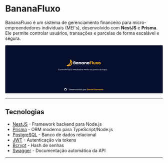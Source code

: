 # BananaFluxo

BananaFluxo é um sistema de gerenciamento financeiro para micro-empreendedores individuais (MEI's), desenvolvido com **NestJS** e **Prisma**. Ele permite controlar usuários, transações e parcelas de forma escalável e segura.

![Banner BananaFluxo](banner.png)

---

## Tecnologias

- [NestJS](https://nestjs.com/) - Framework backend para Node.js
- [Prisma](https://www.prisma.io/) - ORM moderno para TypeScript/Node.js
- [PostgreSQL](https://www.postgresql.org/) - Banco de dados relacional
- [JWT](https://jwt.io/) - Autenticação via tokens
- [Bcrypt](https://www.npmjs.com/package/bcrypt) - Hash de senhas
- [Swagger](https://swagger.io/) - Documentação automática da API

---
